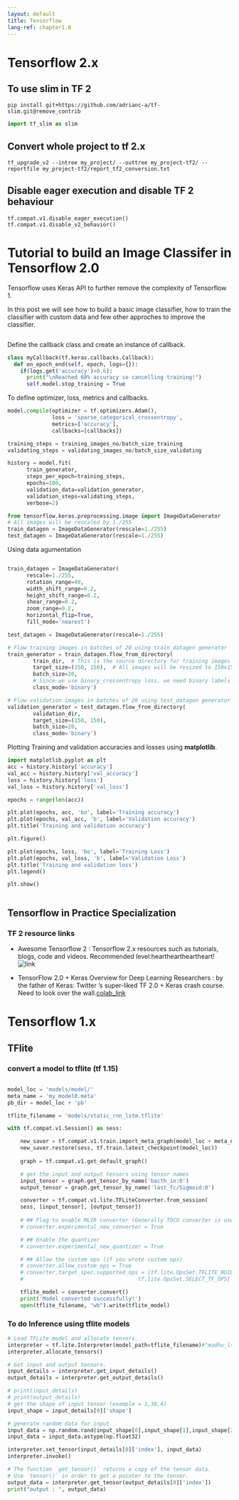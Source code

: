 ```yaml
---
layout: default
title: Tensorflow
lang-ref: chapter1.0
---
```

# Tensorflow 2.x

## To use slim in TF 2 

```pip install git+https://github.com/adrianc-a/tf-slim.git@remove_contrib```
```python
import tf_slim as slim
```
## Convert whole project to tf 2.x

```tf_upgrade_v2 --intree my_project/ --outtree my_project-tf2/ --reportfile my_project-tf2/report_tf2_conversion.txt ```

## Disable eager execution and disable TF 2 behaviour

```tf.compat.v1.disable_eager_execution()```
```tf.compat.v1.disable_v2_behavior()```

# Tutorial to build an Image Classifer in Tensorflow 2.0

Tensorflow uses Keras API to further remove the complexity of Tensorflow 1. 

In this post we will see how to build a basic image classifier, how to train the classifier with custom data and few other approches to improve the classifier.

```python

```


Define the callback class and create an instance of callback. 
```python
class myCallback(tf.keras.callbacks.Callback):
  def on_epoch_end(self, epoch, logs={}):
    if(logs.get('accuracy')>0.6):
      print("\nReached 60% accuracy so cancelling training!")
      self.model.stop_training = True
```

To define optimizer, loss, metrics and callbacks.
```python
model.compile(optimizer = tf.optimizers.Adam(),
              loss = 'sparse_categorical_crossentropy',
              metrics=['accuracy'],
              callbacks=[callbacks])
```

```python
training_steps = training_images_no/batch_size_training
validating_steps = validating_images_no/batch_size_validating

history = model.fit(
      train_generator,
      steps_per_epoch=training_steps,
      epochs=100,
      validation_data=validation_generator,
      validation_steps=validating_steps,
      verbose=2)
```


```python
from tensorflow.keras.preprocessing.image import ImageDataGenerator
# All images will be rescaled by 1./255
train_datagen = ImageDataGenerator(rescale=1./255)
test_datagen = ImageDataGenerator(rescale=1./255)
```
Using data agumentation
```python

train_datagen = ImageDataGenerator(
      rescale=1./255,
      rotation_range=40,
      width_shift_range=0.2,
      height_shift_range=0.2,
      shear_range=0.2,
      zoom_range=0.2,
      horizontal_flip=True,
      fill_mode='nearest')

test_datagen = ImageDataGenerator(rescale=1./255)
```
```python
# Flow training images in batches of 20 using train_datagen generator
train_generator = train_datagen.flow_from_directory(
        train_dir,  # This is the source directory for training images
        target_size=(150, 150),  # All images will be resized to 150x150
        batch_size=20,
        # Since we use binary_crossentropy loss, we need binary labels
        class_mode='binary')

# Flow validation images in batches of 20 using test_datagen generator
validation_generator = test_datagen.flow_from_directory(
        validation_dir,
        target_size=(150, 150),
        batch_size=20,
        class_mode='binary')
```

Plotting Training and validation accuracies and losses using **matplotlib**.
```python
import matplotlib.pyplot as plt
acc = history.history['accuracy']
val_acc = history.history['val_accuracy']
loss = history.history['loss']
val_loss = history.history['val_loss']

epochs = range(len(acc))

plt.plot(epochs, acc, 'bo', label='Training accuracy')
plt.plot(epochs, val_acc, 'b', label='Validation accuracy')
plt.title('Training and validation accuracy')

plt.figure()

plt.plot(epochs, loss, 'bo', label='Training Loss')
plt.plot(epochs, val_loss, 'b', label='Validation Loss')
plt.title('Training and validation loss')
plt.legend()

plt.show()
```

```python

```




## Tensorflow in Practice Specialization 

### TF 2 resource links

* Awesome Tensorflow 2 : Tensorflow 2.x resources such as tutorials, blogs, code and videos. Recommended level:heartheartheartheart!![link](https://github.com/Amin-Tgz/awesome-tensorflow-2)


* TensorFlow 2.0 + Keras Overview for Deep Learning Researchers : by the father of Keras: Twitter ’s super-liked TF 2.0 + Keras crash course. Need to look over the wall.[colab_link](https://colab.research.google.com/drive/1UCJt8EYjlzCs1H1d1X0iDGYJsHKwu-NO#scrollTo=88ExjKfCo7aP)










# Tensorflow 1.x


## TFlite

### convert a model to tflite (tf 1.15)
```python 

model_loc = 'models/model/'
meta_name = 'my_model0.meta'
pb_dir = model_loc + 'pb'

tflite_filename = 'models/static_rnn_lstm.tflite'

with tf.compat.v1.Session() as sess:

    new_saver = tf.compat.v1.train.import_meta_graph(model_loc + meta_name)
    new_saver.restore(sess, tf.train.latest_checkpoint(model_loc))
    
    graph = tf.compat.v1.get_default_graph()

    # get the input and output tensors using tensor names
    input_tensor = graph.get_tensor_by_name('bacth_in:0')
    output_tensor = graph.get_tensor_by_name('last_fc/Sigmoid:0')

    converter = tf.compat.v1.lite.TFLiteConverter.from_session(
    sess, [input_tensor], [output_tensor])
    
    # ## Flag to enable MLIR converter (Generally TOCO converter is used)
    # converter.experimental_new_converter = True

    # ## Enable the quantizer
    # converter.experimental_new_quantizer = True

    # ## Allow the custom ops (if you wrote custom ops)
    # converter.allow_custom_ops = True
    # converter.target_spec.supported_ops = [tf.lite.OpsSet.TFLITE_BUILTINS,
    #                                    tf.lite.OpsSet.SELECT_TF_OPS]

    tflite_model = converter.convert()
    print('Model converted successfully!')
    open(tflite_filename, "wb").write(tflite_model)

```

### To do Inference using tflite models
```python
# Load TFLite model and allocate tensors.
interpreter = tf.lite.Interpreter(model_path=tflite_filename)#"madhu_lstm_test1.tflite")
interpreter.allocate_tensors()

# Get input and output tensors.
input_details = interpreter.get_input_details()
output_details = interpreter.get_output_details()

# print(input_details)
# print(output_details)
# get the shape of input tensor (example = 1,30,4) 
input_shape = input_details[0]['shape']

# generate random data for input
input_data = np.random.rand(input_shape[0],input_shape[1],input_shape[2])
input_data = input_data.astype(np.float32)

interpreter.set_tensor(input_details[0]['index'], input_data)
interpreter.invoke()

# The function `get_tensor()` returns a copy of the tensor data.
# Use `tensor()` in order to get a pointer to the tensor.
output_data = interpreter.get_tensor(output_details[0]['index'])
print("output : ", output_data)
```

